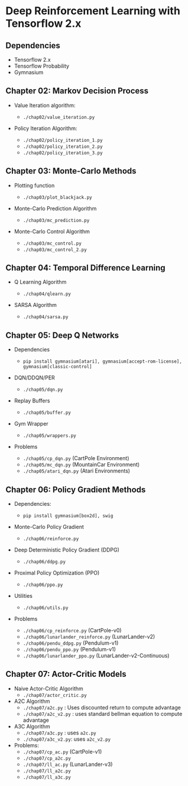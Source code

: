 # Deep Reinforcement Learning with Tensorflow 2.x

## Dependencies
- Tensorflow 2.x
- Tensorflow Probability
- Gymnasium

## Chapter 02: Markov Decision Process
* Value Iteration algorithm: 

    - `./chap02/value_iteration.py`

* Policy Iteration Algorithm:

    - `./chap02/policy_iteration_1.py`
    - `./chap02/policy_iteration_2.py`
    - `./chap02/policy_iteration_3.py`

## Chapter 03: Monte-Carlo Methods

* Plotting function
    - `./chap03/plot_blackjack.py`

* Monte-Carlo Prediction Algorithm
    - `./chap03/mc_prediction.py`

* Monte-Carlo Control Algorithm
    - `./chap03/mc_control.py`
    - `./chap03/mc_control_2.py`

## Chapter 04: Temporal Difference Learning
* Q Learning Algorithm 
    - `./chap04/qlearn.py`

* SARSA Algorithm
    -  `./chap04/sarsa.py`


## Chapter 05: Deep Q Networks

* Dependencies
    - `pip install gymnasium[atari], gymnasium[accept-rom-license], gymnasium[classic-control]`

* DQN/DDQN/PER
    - `./chap05/dqn.py`
    
* Replay Buffers
    - `./chap05/buffer.py`

* Gym Wrapper
    - `./chap05/wrappers.py`

* Problems
    - `./chap05/cp_dqn.py` (CartPole Environment)
    - `./chap05/mc_dqn.py` (MountainCar Environment)
    - `./chap05/atari_dqn.py` (Atari Environments)


## Chapter 06: Policy Gradient Methods

* Dependencies:
    - `pip install gymnasium[box2d], swig`

* Monte-Carlo Policy Gradient
    - `./chap06/reinforce.py`

* Deep Deterministic Policy Gradient (DDPG)
    - `./chap06/ddpg.py`

* Proximal Policy Optimization (PPO)
    - `./chap06/ppo.py`

* Utilities
    - `./chap06/utils.py` 

* Problems
    - `./chap06/cp_reinforce.py` (CartPole-v0)
    - `./chap06/lunarlander_reinforce.py` (LunarLander-v2)
    - `./chap06/pendu_ddpg.py` (Pendulum-v1)
    - `./chap06/pendu_ppo.py` (Pendulum-v1)
    - `./chap06/lunarlander_ppo.py` (LunarLander-v2-Continuous)

## Chapter 07: Actor-Critic Models

* Naive Actor-Critic Algorithm
    - `./chap07/actor_critic.py`
* A2C Algorithm
    - `./chap07/a2c.py` : Uses discounted return to compute advantage
    - `./chap07/a2c_v2.py` : uses standard bellman equation to compute advantage
* A3C Algorithm
    - `./chap07/a3c.py` : uses `a2c.py`
    - `./chap07/a3c_v2.py`: uses `a2c_v2.py`
* Problems:
    - `./chap07/cp_ac.py` (CartPole-v1)
    - `./chap07/cp_a2c.py`
    - `./chap07/ll_ac.py` (LunarLander-v3)
    - `./chap07/ll_a2c.py`
    - `./chap07/ll_a3c.py`